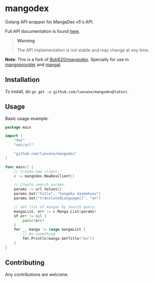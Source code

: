 # mangodex

Golang API wrapper for MangaDex v5's API.

Full API documentation is found [here](https://api.mangadex.org/docs.html).

> **Warning**
> 
> The API implementation is not stable and may change at any time.

**Note**: This is a fork of [Bob620/mangodex](https://github.com/Bob620/mangodex). Specially for use in [mangoprovider](https://github.com/luevano/mangoprovider) and [mangal](https://github.com/luevano/mangal).

## Installation

To install, do `go get -u github.com/luevano/mangodex@latest`.

## Usage

Basic usage example.

```go
package main

import (
    "fmt"
    "net/url"

    "github.com/luevano/mangodex"
)

func main() {
    // Create new client.
    c := mangodex.NewDexClient()

    // Create search params.
    params := url.Values{}
    params.Set("title", "tengoku daimakyou")
    params.Set("translatedLanguage[]", "en")

    // Get list of mangas by search query.
    mangaList, err := c.Manga.List(params)
    if err != nil {
        panic(err)
    }
    for _, manga := range mangaList {
        // Do something
        fmt.Println(manga.GetTitle("en"))
    }
}
```

## Contributing

Any contributions are welcome.
